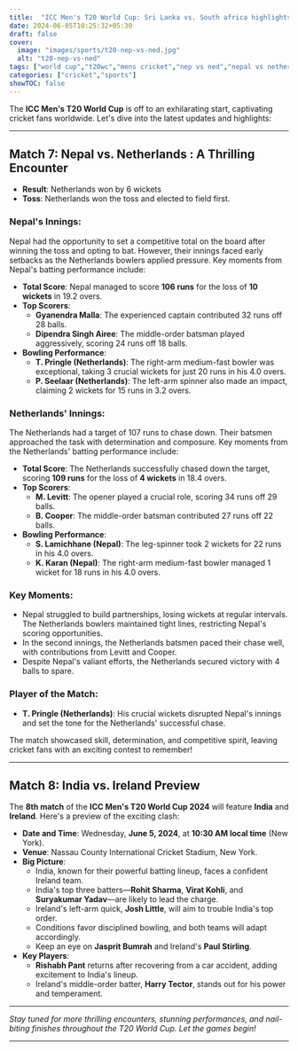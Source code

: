 ```yaml
---
title:  "ICC Men's T20 World Cup: Sri Lanka vs. South africa highlights"
date: 2024-06-05T10:25:32+05:30
draft: false
cover:
  image: "images/sports/t20-nep-vs-ned.jpg"
  alt: "t20-nep-vs-ned"
tags: ["world cup","t20wc","mens cricket","nep vs ned","nepal vs netherlands"]
categories: ["cricket","sports"]
showTOC: false
---
```


The **ICC Men's T20 World Cup** is off to an exhilarating start, captivating cricket fans worldwide. Let's dive into the latest updates and highlights:

---
## Match 7: Nepal vs. Netherlands : A Thrilling Encounter
- **Result**: Netherlands won by 6 wickets
- **Toss**: Netherlands won the toss and elected to field first.

### Nepal's Innings:
Nepal had the opportunity to set a competitive total on the board after winning the toss and opting to bat. However, their innings faced early setbacks as the Netherlands bowlers applied pressure. Key moments from Nepal's batting performance include:

- **Total Score**: Nepal managed to score **106 runs** for the loss of **10 wickets** in 19.2 overs.
- **Top Scorers**:
    - **Gyanendra Malla**: The experienced captain contributed 32 runs off 28 balls.
    - **Dipendra Singh Airee**: The middle-order batsman played aggressively, scoring 24 runs off 18 balls.
- **Bowling Performance**:
    - **T. Pringle (Netherlands)**: The right-arm medium-fast bowler was exceptional, taking 3 crucial wickets for just 20 runs in his 4.0 overs.
    - **P. Seelaar (Netherlands)**: The left-arm spinner also made an impact, claiming 2 wickets for 15 runs in 3.2 overs.

### Netherlands' Innings:
The Netherlands had a target of 107 runs to chase down. Their batsmen approached the task with determination and composure. Key moments from the Netherlands' batting performance include:

- **Total Score**: The Netherlands successfully chased down the target, scoring **109 runs** for the loss of **4 wickets** in 18.4 overs.
- **Top Scorers**:
    - **M. Levitt**: The opener played a crucial role, scoring 34 runs off 29 balls.
    - **B. Cooper**: The middle-order batsman contributed 27 runs off 22 balls.
- **Bowling Performance**:
    - **S. Lamichhane (Nepal)**: The leg-spinner took 2 wickets for 22 runs in his 4.0 overs.
    - **K. Karan (Nepal)**: The right-arm medium-fast bowler managed 1 wicket for 18 runs in his 4.0 overs.

### Key Moments:
- Nepal struggled to build partnerships, losing wickets at regular intervals. The Netherlands bowlers maintained tight lines, restricting Nepal's scoring opportunities.
- In the second innings, the Netherlands batsmen paced their chase well, with contributions from Levitt and Cooper.
- Despite Nepal's valiant efforts, the Netherlands secured victory with 4 balls to spare.

### Player of the Match:
- **T. Pringle (Netherlands)**: His crucial wickets disrupted Nepal's innings and set the tone for the Netherlands' successful chase.

The match showcased skill, determination, and competitive spirit, leaving cricket fans with an exciting contest to remember!

---
## Match 8: India vs. Ireland Preview
The **8th match** of the **ICC Men's T20 World Cup 2024** will feature **India** and **Ireland**. Here's a preview of the exciting clash:

- **Date and Time**: Wednesday, **June 5, 2024**, at **10:30 AM local time** (New York).
- **Venue**: Nassau County International Cricket Stadium, New York.
- **Big Picture**:
    - India, known for their powerful batting lineup, faces a confident Ireland team.
    - India's top three batters—**Rohit Sharma**, **Virat Kohli**, and **Suryakumar Yadav**—are likely to lead the charge.
    - Ireland's left-arm quick, **Josh Little**, will aim to trouble India's top order.
    - Conditions favor disciplined bowling, and both teams will adapt accordingly.
    - Keep an eye on **Jasprit Bumrah** and Ireland's **Paul Stirling**.
- **Key Players**:
    - **Rishabh Pant** returns after recovering from a car accident, adding excitement to India's lineup.
    - Ireland's middle-order batter, **Harry Tector**, stands out for his power and temperament.

---

_Stay tuned for more thrilling encounters, stunning performances, and nail-biting finishes throughout the T20 World Cup. Let the games begin!_

---